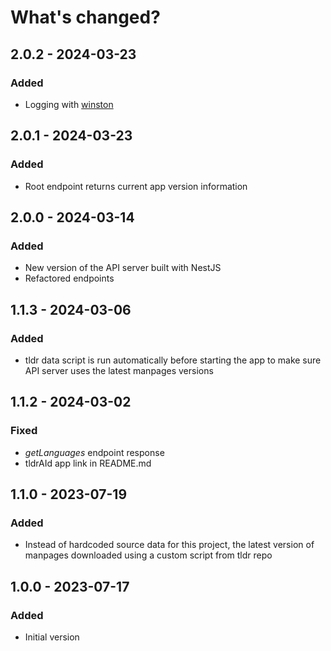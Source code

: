 # What's changed?

## 2.0.2 - 2024-03-23

### Added

- Logging with [winston](https://www.npmjs.com/package/winston)

## 2.0.1 - 2024-03-23

### Added

- Root endpoint returns current app version information

## 2.0.0 - 2024-03-14

### Added

- New version of the API server built with NestJS
- Refactored endpoints

## 1.1.3 - 2024-03-06

### Added

- tldr data script is run automatically before starting the app to make sure API server uses the latest manpages versions

## 1.1.2 - 2024-03-02

### Fixed

- _getLanguages_ endpoint response
- tldrAId app link in README.md

## 1.1.0 - 2023-07-19

### Added

- Instead of hardcoded source data for this project, the latest version of manpages downloaded using a custom script from tldr repo

## 1.0.0 - 2023-07-17

### Added

- Initial version
